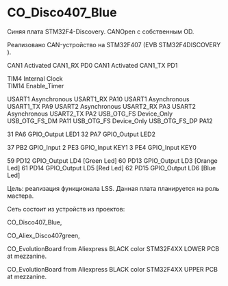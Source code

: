 # CO_Disco407_Blue
Синяя плата  STM32F4-Discovery. CANOpen с собственным OD.

Реализовано CAN-устройство на STM32F407 (EVB STM32F4DISCOVERY ).

CAN1	Activated	CAN1_RX	PD0
CAN1	Activated	CAN1_TX	PD1

TIM4	Internal Clock	
TIM14	Enable_Timer	

USART1	Asynchronous	USART1_RX	PA10
USART1	Asynchronous	USART1_TX	PA9
USART2	Asynchronous	USART2_RX	PA3
USART2	Asynchronous	USART2_TX	PA2
USB_OTG_FS	Device_Only	USB_OTG_FS_DM	PA11
USB_OTG_FS	Device_Only	USB_OTG_FS_DP	PA12

31	PA6	GPIO_Output	LED1
32	PA7	GPIO_Output	LED2

37	PB2	GPIO_Input
2	PE3	GPIO_Input	KEY1
3	PE4	GPIO_Input KEY0

59	PD12	GPIO_Output	LD4 [Green Led]
60	PD13	GPIO_Output	LD3 [Orange Led]
61	PD14	GPIO_Output	LD5 [Red Led]
62	PD15	GPIO_Output	LD6 [Blue Led]

Цель: реализация функционала LSS.
Данная плата планируется на роль мастера.

Сеть состоит из устройств из проектов:
 
CO_Disco407_Blue,

CO_Aliex_Disco407green,

CO_EvolutionBoard from Aliexpress BLACK color STM32F4XX LOWER PCB at mezzanine.

CO_EvolutionBoard from Aliexpress BLACK color STM32F4XX UPPER PCB at mezzanine.


